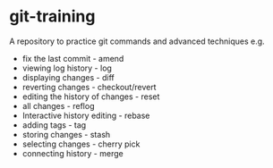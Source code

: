 # git-training

A repository to practice git commands and advanced techniques e.g. 
* fix the last commit - amend
* viewing log history - log
* displaying changes - diff
* reverting changes - checkout/revert
* editing the history of changes - reset
* all changes - reflog
* Interactive history editing - rebase
* adding tags - tag
* storing changes - stash
* selecting changes - cherry pick
* connecting history - merge
